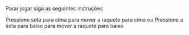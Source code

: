 Parar jogar siga as seguintes instruções

Pressione seta para cima para mover a raquete para cima ou
Pressione a seta para baixo para mover a raquete para baixo
